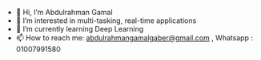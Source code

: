 - 👋 Hi, I’m Abdulrahman Gamal
- 👀 I’m interested in multi-tasking, real-time applications  
- 🌱 I’m currently learning Deep Learning  
- 📫 How to reach me: abdulrahmangamalgaber@gmail.com , Whatsapp : 01007991580

<!---
Abdo-Gamal/Abdo-Gamal is a ✨ special ✨ repository because its `README.md` (this file) appears on your GitHub profile.
You can click the Preview link to take a look at your changes.
--->
